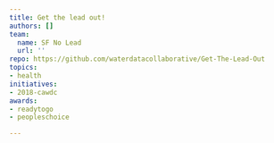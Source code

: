 ```yaml
---
title: Get the lead out!
authors: []
team:
  name: SF No Lead
  url: ''
repo: https://github.com/waterdatacollaborative/Get-The-Lead-Out
topics:
- health
initiatives:
- 2018-cawdc
awards:
- readytogo
- peopleschoice

---
```






